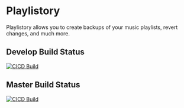 # Playlistory

Playlistory allows you to create backups of your music playlists, revert changes, and much more.

## Develop Build Status

[![CICD Build](https://github.com/ryanpag3/playlistory/actions/workflows/workflow.yml/badge.svg?branch=develop)](https://github.com/ryanpag3/playlistory/actions/workflows/workflow.yml)

## Master Build Status

[![CICD Build](https://github.com/ryanpag3/playlistory/actions/workflows/workflow.yml/badge.svg?branch=master)](https://github.com/ryanpag3/playlistory/actions/workflows/workflow.yml)

